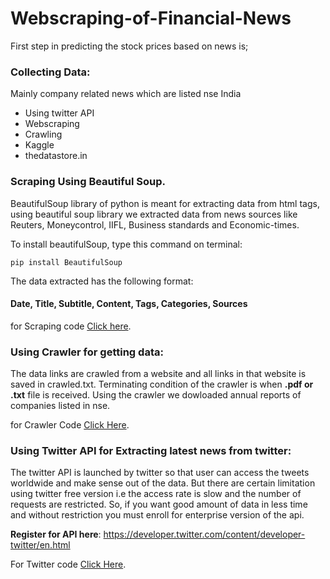 # Webscraping-of-Financial-News

First step in predicting the stock prices based on news is;

### Collecting Data:
Mainly company related news which are listed nse India
  * Using twitter API 
  * Webscraping
  * Crawling
  * Kaggle
  * thedatastore.in
  
### Scraping Using Beautiful Soup.

BeautifulSoup library of python is meant for extracting data from html tags, using beautiful soup library we extracted data from news sources like Reuters, Moneycontrol, IIFL, Business standards and
Economic-times.

To install beautifulSoup, type this command on terminal: 
```
pip install BeautifulSoup
```

The data extracted has the following format: 
#### Date, Title, Subtitle, Content, Tags, Categories, Sources 

for Scraping code [Click here](https://github.com/Sabertoothtech/Webscraping-of-Financial-News/tree/master/ScrapingUsingBeautifulSoup).

### Using Crawler for getting data:

The data links are crawled from a website and all links in that website is saved in crawled.txt. Terminating condition of the
crawler is when **.pdf or .txt** file is received. Using the crawler we dowloaded annual reports of companies listed in nse.

for Crawler Code [Click Here](https://github.com/Sabertoothtech/Webscraping-of-Financial-News/tree/master/Crawler).

### Using Twitter API for Extracting latest news from twitter:

The twitter API is launched by twitter so that user can access the tweets worldwide and make sense out of the data.
But there are certain limitation using twitter free version i.e the access rate is slow and the number of requests are 
restricted. So, if you want good amount of data in less time and without restriction you must enroll for enterprise version 
of the api.
 

**Register for API here**: https://developer.twitter.com/content/developer-twitter/en.html

For Twitter code [Click Here](https://github.com/Sabertoothtech/Webscraping-of-Financial-News/tree/master/TwitterScraping).
